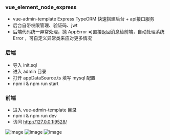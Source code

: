 ### vue_element_node_express
* vue-admin-template Express TypeORM 快速搭建后台 + api接口服务
* 后台自带权限管理、验证码、jwt
* 后端代码统一异常处理，抛 AppError 可直接返回消息给前端，自动处理系统 Error ，可自定义异常类来应对更多情况

### 后端
* 导入 init.sql
* 进入 admin 目录
* 打开 appDataSource.ts 填写 mysql 配置
* npm i & npm run start

### 前端
* 进入 vue-admin-template 目录
* npm i & npm run dev
* 访问 http://127.0.0.1:9528/

![image](https://user-images.githubusercontent.com/13937763/205577294-8b04502a-5820-4e59-968c-1eddb166bf4a.png)
![image](https://user-images.githubusercontent.com/13937763/205577611-06ba522b-406d-499d-bec1-6045aeb424f0.png)
![image](https://user-images.githubusercontent.com/13937763/205577778-3bbcae21-7b73-46c1-86fa-2c3e2f8082ec.png)
